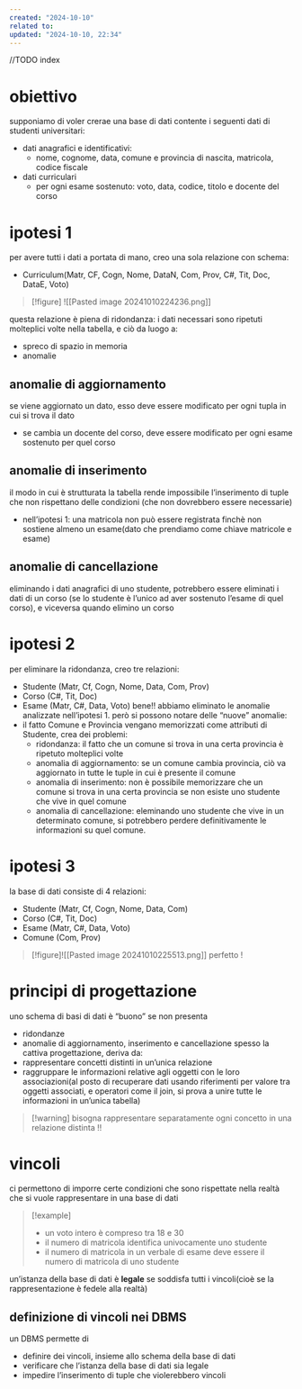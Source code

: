 ```yaml
---
created: "2024-10-10"
related to: 
updated: "2024-10-10, 22:34"
---
```

//TODO index
# obiettivo
supponiamo di voler crerae una base di dati contente i seguenti dati di studenti universitari:
- dati anagrafici e identificativi: 
	- nome, cognome, data, comune e provincia di nascita, matricola, codice fiscale
- dati curriculari
	- per ogni esame sostenuto: voto, data, codice, titolo e docente del corso
# ipotesi 1
per avere tutti i dati a portata di mano, creo una sola relazione con schema: 
- Curriculum(Matr, CF, Cogn, Nome, DataN, Com, Prov, C#, Tit, Doc, DataE, Voto)
>[!figure] ![[Pasted image 20241010224236.png]]

questa relazione è piena di ridondanza: i dati necessari sono ripetuti molteplici volte nella tabella, e ciò da luogo a:
- spreco di spazio in memoria
- anomalie
## anomalie di aggiornamento
se viene aggiornato un dato, esso deve essere modificato per ogni tupla in cui si trova il dato
- se cambia un docente del corso, deve essere modificato per ogni esame sostenuto per quel corso
## anomalie di inserimento
il modo in cui è strutturata la tabella rende impossibile l’inserimento di tuple che non rispettano delle condizioni (che non dovrebbero essere necessarie)
- nell’ipotesi 1: una matricola non può essere registrata finchè non sostiene almeno un esame(dato che prendiamo come chiave matricole e esame)
## anomalie di cancellazione
eliminando i dati anagrafici di uno studente, potrebbero essere eliminati i dati di un corso (se lo studente è l’unico ad aver sostenuto l’esame di quel corso), e viceversa quando elimino un corso
# ipotesi 2
per eliminare la ridondanza, creo tre relazioni:
- Studente (Matr, Cf, Cogn, Nome, Data, Com, Prov)
- Corso (C#, Tit, Doc)
- Esame (Matr, C#, Data, Voto)
bene!! abbiamo eliminato le anomalie analizzate nell’ipotesi 1. però si possono notare delle “nuove” anomalie:
- il fatto Comune e Provincia vengano memorizzati come attributi di Studente, crea dei problemi: 
	- ridondanza: il fatto che un comune si trova in una certa provincia è ripetuto molteplici volte
	- anomalia di aggiornamento: se un comune cambia provincia, ciò va aggiornato in tutte le tuple in cui è presente il comune
	- anomalia di inserimento: non è possibile memorizzare che un comune si trova in una certa provincia se non esiste uno studente che vive in quel comune
	- anomalia di cancellazione: eleminando uno studente che vive in un determinato comune, si potrebbero perdere definitivamente le informazioni su quel comune.
# ipotesi 3
la base di dati consiste di 4 relazioni:
- Studente (Matr, Cf, Cogn, Nome, Data, Com)
- Corso (C#, Tit, Doc)
- Esame (Matr, C#, Data, Voto)
- Comune (Com, Prov)
>[!figure]![[Pasted image 20241010225513.png]]
>perfetto !

# principi di progettazione
uno schema di basi di dati è “buono” se non presenta
- ridondanze
- anomalie di aggiornamento, inserimento e cancellazione
spesso la cattiva progettazione, deriva da:
- rappresentare concetti distinti in un’unica relazione
- raggruppare le informazioni relative agli oggetti con le loro associazioni(al posto di recuperare dati usando riferimenti per valore tra oggetti associati, e operatori come il join, si prova a unire tutte le informazioni in un’unica tabella)
>[!warning] bisogna rappresentare separatamente ogni concetto in una relazione distinta !!

# vincoli
 ci permettono di imporre certe condizioni che sono rispettate nella realtà che si vuole rappresentare in una base di dati
 >[!example]
 >- un voto intero è compreso tra 18 e 30
 >- il numero di matricola identifica univocamente uno studente
 >- il numero di matricola in un verbale di esame deve essere il numero di matricola di uno studente
 
 un’istanza della base di dati è **legale** se soddisfa tutti i vincoli(cioè se la rappresentazione è fedele alla realtà)
## definizione di vincoli nei DBMS
un DBMS permette di 
- definire dei vincoli, insieme allo schema della base di dati
- verificare che l’istanza della base di dati sia legale
- impedire l’inserimento di tuple che violerebbero vincoli